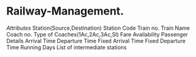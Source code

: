 # Railway-Management.

*Attributes*
Station(Source,Destination)
Station Code
Train no.
Train Name
Coach no.
Type of Coaches(1Ac,2Ac,3Ac,Sl)
Fare
Availability
Passenger Details
Arrival Time
Departure Time
Fixed Arrival Time
Fixed Departure Time
Running Days
List of intermediate stations
